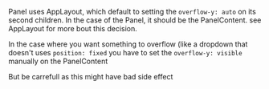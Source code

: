 Panel uses AppLayout, which default to setting the `overflow-y: auto` on its second children.
In the case of the Panel, it should be the PanelContent. see AppLayout for more bout this decision.

In the case where you want something to overflow (like a dropdown that doesn't uses `position: fixed` you have to set the `overflow-y: visible` manually on the PanelContent

But be carrefull as this might have bad side effect
